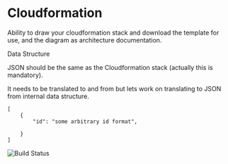 # Cloudformation

Ability to draw your cloudformation stack and download the template for use, and the diagram as architecture documentation.

Data Structure

JSON should be the same as the Cloudformation stack (actually this is mandatory).

It needs to be translated to and from but lets work on translating to JSON from internal data structure.

```
[
    {
        "id": "some arbitrary id format",
        
    }
]
```

![Build Status](https://travis-ci.org/pmcilwaine/cloudformation.svg?branch=master)
